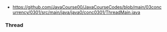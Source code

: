 - https://github.com/JavaCourse00/JavaCourseCodes/blob/main/03concurrency/0301/src/main/java/java0/conc0301/ThreadMain.java

### Thread

